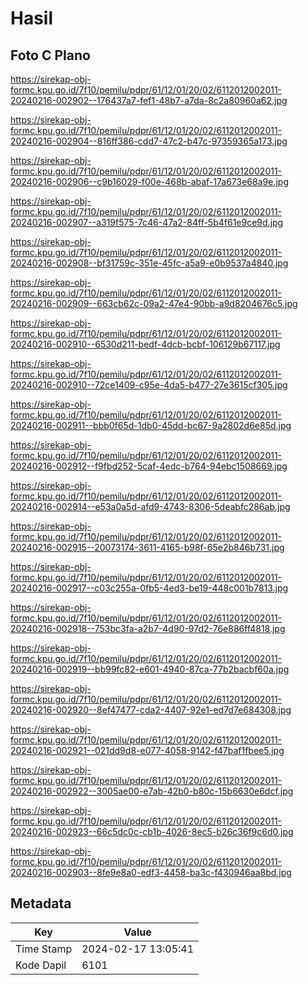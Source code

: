 # Hasil

## Foto C Plano

https://sirekap-obj-formc.kpu.go.id/7f10/pemilu/pdpr/61/12/01/20/02/6112012002011-20240216-002902--176437a7-fef1-48b7-a7da-8c2a80960a62.jpg

https://sirekap-obj-formc.kpu.go.id/7f10/pemilu/pdpr/61/12/01/20/02/6112012002011-20240216-002904--816ff386-cdd7-47c2-b47c-97359365a173.jpg

https://sirekap-obj-formc.kpu.go.id/7f10/pemilu/pdpr/61/12/01/20/02/6112012002011-20240216-002906--c9b16029-f00e-468b-abaf-17a673e68a9e.jpg

https://sirekap-obj-formc.kpu.go.id/7f10/pemilu/pdpr/61/12/01/20/02/6112012002011-20240216-002907--a319f575-7c46-47a2-84ff-5b4f61e9ce9d.jpg

https://sirekap-obj-formc.kpu.go.id/7f10/pemilu/pdpr/61/12/01/20/02/6112012002011-20240216-002908--bf31759c-351e-45fc-a5a9-e0b9537a4840.jpg

https://sirekap-obj-formc.kpu.go.id/7f10/pemilu/pdpr/61/12/01/20/02/6112012002011-20240216-002909--663cb62c-09a2-47e4-90bb-a9d8204676c5.jpg

https://sirekap-obj-formc.kpu.go.id/7f10/pemilu/pdpr/61/12/01/20/02/6112012002011-20240216-002910--6530d211-bedf-4dcb-bcbf-106129b67117.jpg

https://sirekap-obj-formc.kpu.go.id/7f10/pemilu/pdpr/61/12/01/20/02/6112012002011-20240216-002910--72ce1409-c95e-4da5-b477-27e3615cf305.jpg

https://sirekap-obj-formc.kpu.go.id/7f10/pemilu/pdpr/61/12/01/20/02/6112012002011-20240216-002911--bbb0f65d-1db0-45dd-bc67-9a2802d6e85d.jpg

https://sirekap-obj-formc.kpu.go.id/7f10/pemilu/pdpr/61/12/01/20/02/6112012002011-20240216-002912--f9fbd252-5caf-4edc-b764-94ebc1508669.jpg

https://sirekap-obj-formc.kpu.go.id/7f10/pemilu/pdpr/61/12/01/20/02/6112012002011-20240216-002914--e53a0a5d-afd9-4743-8306-5deabfc286ab.jpg

https://sirekap-obj-formc.kpu.go.id/7f10/pemilu/pdpr/61/12/01/20/02/6112012002011-20240216-002915--20073174-3611-4165-b98f-65e2b846b731.jpg

https://sirekap-obj-formc.kpu.go.id/7f10/pemilu/pdpr/61/12/01/20/02/6112012002011-20240216-002917--c03c255a-0fb5-4ed3-be19-448c001b7813.jpg

https://sirekap-obj-formc.kpu.go.id/7f10/pemilu/pdpr/61/12/01/20/02/6112012002011-20240216-002918--753bc3fa-a2b7-4d90-97d2-76e886ff4818.jpg

https://sirekap-obj-formc.kpu.go.id/7f10/pemilu/pdpr/61/12/01/20/02/6112012002011-20240216-002919--bb99fc82-e601-4940-87ca-77b2bacbf60a.jpg

https://sirekap-obj-formc.kpu.go.id/7f10/pemilu/pdpr/61/12/01/20/02/6112012002011-20240216-002920--8ef47477-cda2-4407-92e1-ed7d7e684308.jpg

https://sirekap-obj-formc.kpu.go.id/7f10/pemilu/pdpr/61/12/01/20/02/6112012002011-20240216-002921--021dd9d8-e077-4058-9142-f47baf1fbee5.jpg

https://sirekap-obj-formc.kpu.go.id/7f10/pemilu/pdpr/61/12/01/20/02/6112012002011-20240216-002922--3005ae00-e7ab-42b0-b80c-15b6630e6dcf.jpg

https://sirekap-obj-formc.kpu.go.id/7f10/pemilu/pdpr/61/12/01/20/02/6112012002011-20240216-002923--66c5dc0c-cb1b-4026-8ec5-b26c36f9c6d0.jpg

https://sirekap-obj-formc.kpu.go.id/7f10/pemilu/pdpr/61/12/01/20/02/6112012002011-20240216-002903--8fe9e8a0-edf3-4458-ba3c-f430946aa8bd.jpg


## Metadata

| Key        | Value               |
| ---------- | ------------------- |
| Time Stamp | 2024-02-17 13:05:41 |
| Kode Dapil | 6101                |



